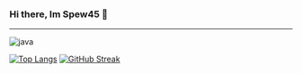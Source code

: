 ### Hi there, Im Spew45 👋
<hr>

<img alt="java" src="https://img.shields.io/badge/Learning-javascript-yellow/?logo=javascript&logoColor=ff1b2d&color=ff1b2d">

[![Top Langs](https://github-readme-stats.vercel.app/api/top-langs/?username=Spew45&theme=dark)](https://github.com/anuraghazra/github-readme-stats)
[![GitHub Streak](https://github-readme-streak-stats.herokuapp.com?user=Spew45&theme=dark&date_format=M%20j%5B%2C%20Y%5D)](https://git.io/streak-stats)

